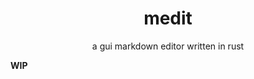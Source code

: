 <div align="center">
    <h1>medit</h1>
    <p>a gui markdown editor written in rust</p>
</div>

**WIP**

